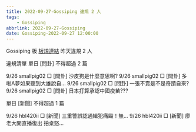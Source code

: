 ```yaml
---
title: 2022-09-27-Gossiping 違規 2 人
tags:
    - Gossiping
abbrlink: 2022-09-27-Gossiping
date: Gossiping-2022-09-27 12:00:00
---
```

Gossiping 板 [板規連結](https://www.ptt.cc/bbs/Gossiping/M.1637425085.A.07D.html)
昨天違規 2 人
<!-- more -->

違規清單
單日 [問卦] 不得超過 2 篇

9/26 smallpig02 □ [問卦] 沙皮狗是什麼意思啊?
9/26 smallpig02 □ [問卦] 多啦A夢如果聽到大雄說自…
9/26 smallpig02 □ [問卦] 一張不賣是不是奇蹟自來?
9/26 smallpig02 □ [問卦] 日本打算承認中國疫苗???

單日 [新聞] 不得超過 1 篇

9/26 hbl420ii □ [新聞] 三重警誤認通緝犯痛毆！無…
9/26 hbl420ii □ [新聞] 廖老大開直播復出 拍桌怒…